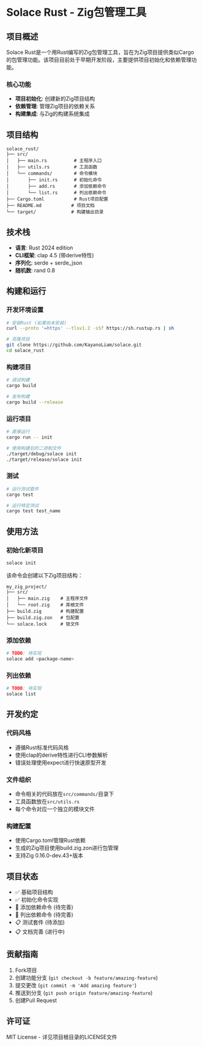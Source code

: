 # Solace Rust - Zig包管理工具

## 项目概述

Solace Rust是一个用Rust编写的Zig包管理工具，旨在为Zig项目提供类似Cargo的包管理功能。该项目目前处于早期开发阶段，主要提供项目初始化和依赖管理功能。

### 核心功能
- **项目初始化**: 创建新的Zig项目结构
- **依赖管理**: 管理Zig项目的依赖关系
- **构建集成**: 与Zig的构建系统集成

## 项目结构

```
solace_rust/
├── src/
│   ├── main.rs          # 主程序入口
│   ├── utils.rs         # 工具函数
│   └── commands/        # 命令模块
│       ├── init.rs      # 初始化命令
│       ├── add.rs       # 添加依赖命令
│       └── list.rs      # 列出依赖命令
├── Cargo.toml           # Rust项目配置
├── README.md           # 项目文档
└── target/             # 构建输出目录
```

## 技术栈

- **语言**: Rust 2024 edition
- **CLI框架**: clap 4.5 (带derive特性)
- **序列化**: serde + serde_json
- **随机数**: rand 0.8

## 构建和运行

### 开发环境设置
```bash
# 安装Rust (如果尚未安装)
curl --proto '=https' --tlsv1.2 -sSf https://sh.rustup.rs | sh

# 克隆项目
git clone https://github.com/KayanoLiam/solace.git
cd solace_rust
```

### 构建项目
```bash
# 调试构建
cargo build

# 发布构建
cargo build --release
```

### 运行项目
```bash
# 直接运行
cargo run -- init

# 使用构建后的二进制文件
./target/debug/solace init
./target/release/solace init
```

### 测试
```bash
# 运行测试套件
cargo test

# 运行特定测试
cargo test test_name
```

## 使用方法

### 初始化新项目
```bash
solace init
```

该命令会创建以下Zig项目结构：
```
my_zig_project/
├── src/
│   ├── main.zig    # 主程序文件
│   └── root.zig    # 库根文件
├── build.zig       # 构建配置
├── build.zig.zon   # 包配置
└── solace.lock     # 锁文件
```

### 添加依赖
```bash
# TODO: 待实现
solace add <package-name>
```

### 列出依赖
```bash
# TODO: 待实现
solace list
```

## 开发约定

### 代码风格
- 遵循Rust标准代码风格
- 使用clap的derive特性进行CLI参数解析
- 错误处理使用expect进行快速原型开发

### 文件组织
- 命令相关的代码放在`src/commands/`目录下
- 工具函数放在`src/utils.rs`
- 每个命令对应一个独立的模块文件

### 构建配置
- 使用Cargo.toml管理Rust依赖
- 生成的Zig项目使用build.zig.zon进行包管理
- 支持Zig 0.16.0-dev.43+版本

## 项目状态

- ✅ 基础项目结构
- ✅ 初始化命令实现
- 🔄 添加依赖命令 (待完善)
- 🔄 列出依赖命令 (待完善)
- 📋 测试套件 (待添加)
- 📋 文档完善 (进行中)

## 贡献指南

1. Fork项目
2. 创建功能分支 (`git checkout -b feature/amazing-feature`)
3. 提交更改 (`git commit -m 'Add amazing feature'`)
4. 推送到分支 (`git push origin feature/amazing-feature`)
5. 创建Pull Request

## 许可证

MIT License - 详见项目根目录的LICENSE文件